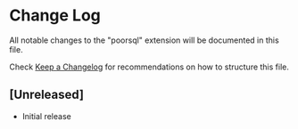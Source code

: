 # Change Log
All notable changes to the "poorsql" extension will be documented in this file.

Check [Keep a Changelog](http://keepachangelog.com/) for recommendations on how to structure this file.

## [Unreleased]
- Initial release